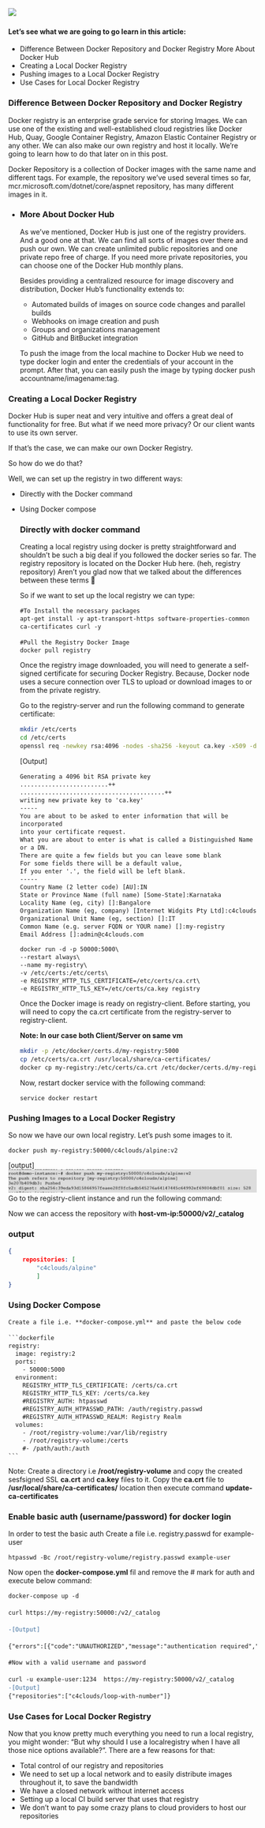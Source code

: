 <img src="images/c4logo.png">

#### Let’s see what we are going to go learn in this article:

- Difference Between Docker Repository and Docker Registry More About Docker Hub
- Creating a Local Docker Registry
- Pushing images to a Local Docker Registry
- Use Cases for Local Docker Registry

### Difference Between Docker Repository and Docker Registry
Docker registry is an enterprise grade service for storing Images. We can use one of the existing and well-established cloud registries like Docker Hub, Quay, Google Container Registry, Amazon Elastic Container Registry or any other. We can also make our own registry and host it locally. We’re going to learn how to do that later on in this post. 

Docker Repository is a collection of Docker images with the same name and different tags. For example, the repository we’ve used several times so far, mcr.microsoft.com/dotnet/core/aspnet repository, has many different images in it.

- ### More About Docker Hub
    As we’ve mentioned, Docker Hub is just one of the registry providers. And a good one at that. We can find all sorts of images over there and push our own. We can create unlimited public repositories and one private repo free of charge. If you need more private repositories, you can choose one of the Docker Hub monthly plans.

    Besides providing a centralized resource for image discovery and distribution, Docker Hub’s functionality extends to:

    - Automated builds of images on source code changes and parallel builds
    - Webhooks on image creation and push
    - Groups and organizations management
    - GitHub and BitBucket integration

    To push the image from the local machine to Docker Hub we need to type docker login and enter the credentials of your account in the prompt. After that, you can easily push the image by typing docker push accountname/imagename:tag.


### Creating a Local Docker Registry
Docker Hub is super neat and very intuitive and offers a great deal of functionality for free.
But what if we need more privacy? Or our client wants to use its own server.

If that’s the case, we can make our own Docker Registry.

So how do we do that?

Well, we can set up the registry in two different ways:

- Directly with the Docker command
- Using Docker compose

    ### Directly with docker command
    Creating a local registry using docker is pretty straightforward and shouldn’t be such a big deal if you followed the docker series so far. The registry repository is located on the Docker Hub here. (heh, registry repository) Aren’t you glad now that we talked about the differences between these terms 🙂

    So if we want to set up the local registry we can type:

    ```
    #To Install the necessary packages
    apt-get install -y apt-transport-https software-properties-common ca-certificates curl -y

    #Pull the Registry Docker Image
    docker pull registry
    ```

    Once the registry image downloaded, you will need to generate a self-signed certificate for securing Docker Registry. Because, Docker node uses a secure connection over TLS to upload or download images to or from the private registry.

    Go to the registry-server and run the following command to generate certificate:

    ```bash
    mkdir /etc/certs
    cd /etc/certs
    openssl req -newkey rsa:4096 -nodes -sha256 -keyout ca.key -x509 -days 365 -out ca.crt
    ```

    [Output]
    ```
    Generating a 4096 bit RSA private key
    .........................++
    .........................................++
    writing new private key to 'ca.key'
    -----
    You are about to be asked to enter information that will be incorporated
    into your certificate request.
    What you are about to enter is what is called a Distinguished Name or a DN.
    There are quite a few fields but you can leave some blank
    For some fields there will be a default value,
    If you enter '.', the field will be left blank.
    -----
    Country Name (2 letter code) [AU]:IN
    State or Province Name (full name) [Some-State]:Karnataka
    Locality Name (eg, city) []:Bangalore
    Organization Name (eg, company) [Internet Widgits Pty Ltd]:c4clouds
    Organizational Unit Name (eg, section) []:IT
    Common Name (e.g. server FQDN or YOUR name) []:my-registry
    Email Address []:admin@c4clouds.com
    ```

    ```
    docker run -d -p 50000:5000\
    --restart always\
    --name my-registry\
    -v /etc/certs:/etc/certs\
    -e REGISTRY_HTTP_TLS_CERTIFICATE=/etc/certs/ca.crt\
    -e REGISTRY_HTTP_TLS_KEY=/etc/certs/ca.key registry
    ```

    Once the Docker image is ready on registry-client. Before starting, you will need to copy the ca.crt certificate from the registry-server to registry-client.

    **Note: In our case both Client/Server on same vm**

    ```bash
    mkdir -p /etc/docker/certs.d/my-registry:5000
    cp /etc/certs/ca.crt /usr/local/share/ca-certificates/
    docker cp my-registry:/etc/certs/ca.crt /etc/docker/certs.d/my-registry\:5000/
    ```

    Now, restart docker service with the following command:
    ```
    service docker restart
    ```

### Pushing Images to a Local Docker Registry
So now we have our own local registry. Let’s push some images to it.

```
docker push my-registry:50000/c4clouds/alpine:v2
```
[output]
<img src="images/private-registry.jpg">
Go to the registry-client instance and run the following command:

Now we can access the repository with **host-vm-ip:50000/v2/_catalog**

### output
```json
{
    repositories: [
        "c4clouds/alpine"
        ]
}
```
    
### Using Docker Compose

    Create a file i.e. **docker-compose.yml** and paste the below code

    ```dockerfile
    registry:
      image: registry:2
      ports:
        - 50000:5000
      environment:
        REGISTRY_HTTP_TLS_CERTIFICATE: /certs/ca.crt
        REGISTRY_HTTP_TLS_KEY: /certs/ca.key
        #REGISTRY_AUTH: htpasswd
        #REGISTRY_AUTH_HTPASSWD_PATH: /auth/registry.passwd
        #REGISTRY_AUTH_HTPASSWD_REALM: Registry Realm
      volumes:
        - /root/registry-volume:/var/lib/registry
        - /root/registry-volume:/certs
        #- /path/auth:/auth
    ```
Note: Create a directory i.e **/root/registry-volume** and copy the created sesfsigned SSL **ca.crt** and **ca.key** files to it. Copy the **ca.crt** file to **/usr/local/share/ca-certificates/** location then execute command **update-ca-certificates**

### Enable basic auth (username/password) for docker login
In order to test the basic auth Create a file i.e. registry.passwd for example-user

```
htpasswd -Bc /root/registry-volume/registry.passwd example-user
```

Now open the **docker-compose.yml** fil and remove the # mark for auth and execute below command:

```diff
docker-compose up -d 

curl https://my-registry:50000:/v2/_catalog

-[Output]

{"errors":[{"code":"UNAUTHORIZED","message":"authentication required","detail":[{"Type":"registry","Class":"","Name":"catalog","Action":"*"}]}]}

#Now with a valid username and password 

curl -u example-user:1234  https://my-registry:50000/v2/_catalog
-[Output]
{"repositories":["c4clouds/loop-with-number"]}
```

### Use Cases for Local Docker Registry
Now that you know pretty much everything you need to run a local registry, you might wonder: “But why should I use a localregistry when I have all those nice options available?”.
There are a few reasons for that:
- Total control of our registry and repositories
- We need to set up a local network and to easily distribute images throughout it, to save the bandwidth
- We have a closed network without internet access
- Setting up a local CI build server that uses that registry
- We don’t want to pay some crazy plans to cloud providers to host our repositories